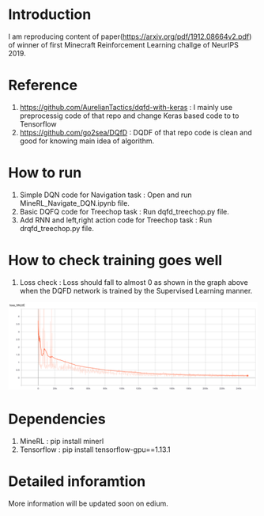 # Introduction
I am reproducing content of paper(https://arxiv.org/pdf/1912.08664v2.pdf) of winner of first Minecraft Reinforcement Learning challge of NeurIPS 2019.

# Reference
1. https://github.com/AurelianTactics/dqfd-with-keras : I mainly use preprocessig code of that repo and change Keras based code to to Tensorflow
2. https://github.com/go2sea/DQfD : DQDF of that repo code is clean and good for knowing main idea of algorithm.

# How to run 
1. Simple DQN code for Navigation task : Open and run MineRL_Navigate_DQN.ipynb file.
2. Basic DQFQ code for Treechop task : Run dqfd_treechop.py file.
3. Add RNN and left,right action code for Treechop task : Run drqfd_treechop.py file. 

# How to check training goes well
1. Loss check : Loss should fall to almost 0 as shown in the graph above when the DQFD network is trained by the Supervised Learning manner.
<img src="image/supervised_loss.png">


# Dependencies
1. MineRL : pip install minerl
2. Tensorflow : pip install tensorflow-gpu==1.13.1

# Detailed inforamtion
More information will be updated soon on edium.
